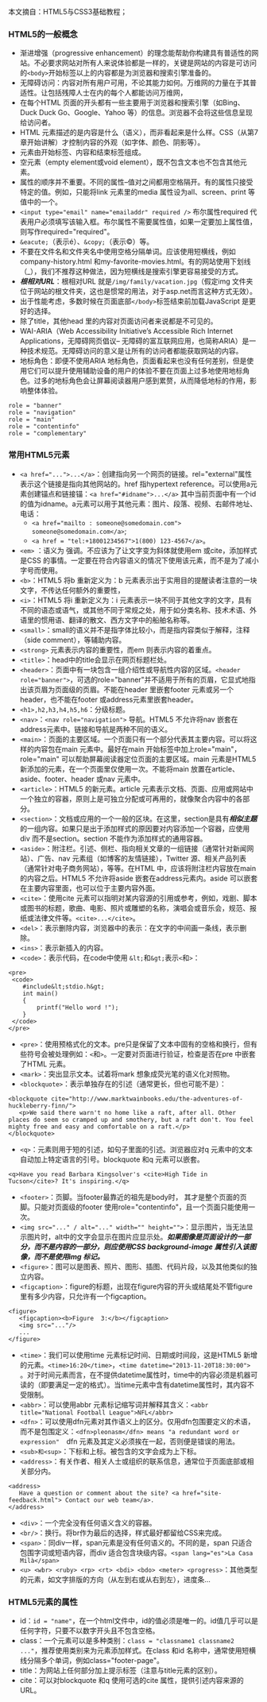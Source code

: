 本文摘自：HTML5与CSS3基础教程；

### HTML5的一般概念
-	渐进增强（progressive  enhancement）的理念能帮助你构建具有普适性的网站。不必要求网站对所有人来说体验都是一样的，关键是网站的内容是可访问的`<body>`开始标签以上的内容都是为浏览器和搜索引擎准备的。
-	无障碍访问：内容对所有用户可用，不论其能力如何。万维网的力量在于其普适性。让包括残障人士在内的每个人都能访问万维网，
-	在每个HTML 页面的开头都有一些主要用于浏览器和搜索引擎（如Bing、Duck Duck Go、Google、Yahoo 等）的信息。浏览器不会将这些信息呈现给访问者。
-	HTML 元素描述的是内容是什么（语义），而非看起来是什么样。CSS（从第7 章开始讲解）才控制内容的外观（如字体、颜色、阴影等）。
-	元素由开始标签、内容和结束标签组成。
-	空元素（empty element或void element），既不包含文本也不包含其他元素。
-	属性的顺序并不重要。不同的属性–值对之间都用空格隔开。有的属性只接受特定的值。例如，只能将link 元素里的media 属性设为all、screen、print 等值中的一个。
-	`<input type="email" name="emailaddr" required />` 布尔属性required 代表用户必须填写该输入框。布尔属性不需要属性值，如果一定要加上属性值，则写作required="required"。
-	`&eacute;`（表示é）、`&copy;`（表示©）等。
-	不要在文件名和文件夹名中使用空格分隔单词。应该使用短横线，例如company-history.html 和my-favorite-movies.html。有的网站使用下划线（_），我们不推荐这种做法，因为短横线是搜索引擎更容易接受的方式。
-	***根相对URL***：根相对URL 就是`/img/family/vacation.jpg`（假定img 文件夹位于网站的根文件夹，这也是惯常的用法，对于asp.net而言这种方式无效）。
-	出于性能考虑，多数时候在页面底部`</body>`标签结束前加载JavaScript 是更好的选择。
-	除了title，其他head 里的内容对页面访问者来说都是不可见的。
-	WAI-ARIA（Web Accessibility  Initiative’s Accessible Rich Internet Applications，无障碍网页倡议– 无障碍的富互联网应用，也简称ARIA）是一种技术规范。无障碍访问的意义是让所有的访问者都能获取网站的内容。
-	地标角色：即便不使用ARIA 地标角色，页面看起来也没有任何差别，但是使用它们可以提升使用辅助设备的用户的体验不要在页面上过多地使用地标角色。过多的地标角色会让屏幕阅读器用户感到累赘，从而降低地标的作用，影响整体体验。
```
role = "banner"
role = "navigation"
role = "main"
role = "contentinfo"
role = "complementary"
```

### 常用HTML5元素
-	`<a href="...">...</a>`：创建指向另一个网页的链接。rel="external"属性表示这个链接是指向其他网站的。href 指hypertext reference。可以使用a元素创建锚点和链接锚：`<a href="#idname">...</a>` 其中当前页面中有一个id的值为idname。a元素可以用于其他元素：图片、段落、视频、右邮件地址、电话：
	-	`<a href="mailto : someone@somedomain.com"> someone@somedomain.com</a>`;     
	-	`<a href = "tel:+18001234567">1(800) 123-4567</a>`。
-	`<em>` ：语义为 强调。不应该为了让文字变为斜体就使用em 或cite，添加样式是CSS 的事情。一定要在符合内容语义的情况下使用该元素，而不是为了减小字号而使用。
-	`<b>`：HTML5 将b 重新定义为：b 元素表示出于实用目的提醒读者注意的一块文字，不传达任何额外的重要性，
-	`<i>`：HTML5 将i 重新定义为：i 元素表示一块不同于其他文字的文字，具有不同的语态或语气，或其他不同于常规之处，用于如分类名称、技术术语、外语里的惯用语、翻译的散文、西方文字中的船舶名称等。
-	`<small>`：small的语义并不是指字体比较小，而是指内容类似于解释，注释（side comment），等辅助内容。
-	`<strong>` 元素表示内容的重要性，而em 则表示内容的着重点。
-	`<title>`：head中的title会显示在网页标题栏处。
-	`<header>`：页面中有一块包含一组介绍性或导航性内容的区域。`<header role="banner">`，可选的role="banner"并不适用于所有的页眉，它显式地指出该页眉为页面级的页眉。不能在header 里嵌套footer 元素或另一个header，也不能在footer 或address元素里嵌套header。
-	`<h1>,h2,h3,h4,h5,h6`：分级标题。
-	`<nav>`：`<nav role="navigation">`   导航。HTML5 不允许将nav 嵌套在address元素中。链接和导航是两种不同的语义。
-	`<main>`：页面的主要区域。一个页面只有一个部分代表其主要内容。可以将这样的内容包在main 元素中。最好在main 开始标签中加上role="main"，role="main" 可以帮助屏幕阅读器定位页面的主要区域。main 元素是HTML5 新添加的元素，在一个页面里仅使用一次。不能将main 放置在article、aside、footer、header 或nav 元素中。
-	`<article>`：HTML5 的新元素。article 元素表示文档、页面、应用或网站中一个独立的容器，原则上是可独立分配或可再用的，就像聚合内容中的各部分。
-	`<section>`：文档或应用的一个一般的区块。在这里，section是具有***相似主题***的一组内容。如果只是出于添加样式的原因要对内容添加一个容器，应使用div 而不是section。section 不能作为添加样式的通用容器。
-	`<aside>`：附注栏。引述、侧栏、指向相关文章的一组链接（通常针对新闻网站）、广告、nav 元素组（如博客的友情链接），Twitter 源、相关产品列表（通常针对电子商务网站），等等。在HTML 中，应该将附注栏内容放在main 的内容之后。HTML5 不允许将aside 嵌套在address元素内。aside 可以嵌套在主要内容里面，也可以位于主要内容外面。
-	`<cite>`：使用cite 元素可以指明对某内容源的引用或参考，例如，戏剧、脚本或图书的标题，歌曲、电影、照片或雕塑的名称，演唱会或音乐会，规范、报纸或法律文件等。`<cite>...</cite>`。
-	`<del>`：表示删除内容，浏览器中的表示：在文字的中间画一条线，表示删除。
-	`<ins>`：表示新插入的内容。
-	`<code>`：表示代码，在code中使用 `&lt;`和`&gt;`表示`<`和`>`：
```
<pre>
 <code>
    #include&lt;stdio.h&gt;
    int main()
	{
    	printf("Hello word !");
    }
 </code>
</pre>
```
-	`<pre>`：使用预格式化的文本。pre只是保留了文本中固有的空格和换行，但有些符号会被处理例如：`<`和`>`。一定要对页面进行验证，检查是否在pre 中嵌套了HTML 元素。
-	`<mark>`：突出显示文本。试着将mark 想象成荧光笔的语义化对照物。
-	`<blockquote>`：表示单独存在的引述（通常更长，但也可能不是）：
```
<blockquote cite="http://www.marktwainbooks.edu/the-adventures-of-huckleberry-finn/">
   <p>We said there warn't no home like a raft, after all. Other places do seem so cramped up and smothery, but a raft don't. You feel mighty free and easy and comfortable on a raft.</p>
</blockquote>
```
-	`<q>`：元素则用于短的引述，如句子里面的引述。浏览器应对q 元素中的文本自动加上特定语言的引号。blockquote 和q 元素可以嵌套。
```
<q>Have you read Barbara Kingsolver's <cite>High Tide in Tucson</cite>? It's inspiring.</q>
```
-	`<footer>`：页脚。当footer最靠近的祖先是body时，	其才是整个页面的页脚。只能对页面级的footer 使用role="contentinfo"，且一个页面只能使用一次。
-	`<img src="..." / alt="..." width="" height="">`：显示图片，当无法显示图片时，alt中的文字会显示在图片应显示处。***如果图像是页面设计的一部分，而不是内容的一部分，则应使用CSS background-image 属性引入该图像，而不是使用img 标记。***
-	`<figure>`：图可以是图表、照片、图形、插图、代码片段，以及其他类似的独立内容。
-	`<figcaption>`：figure的标题，出现在figure内容的开头或结尾处不管figure 里有多少内容，只允许有一个figcaption。
```
<figure>
   <figcaption><b>Figure  3:</b></figcaption>
   <img src="..."/>
   ...
</figure>
```
-	`<time>`：我们可以使用time 元素标记时间、日期或时间段，这是HTML5 新增的元素。`<time>16:20</time>`，`<time datetime="2013-11-20T18:30:00"> `。对于时间元素而言，在不提供datetime属性时，time中的内容必须是机器可读的（即要满足一定的格式）。当time元素中含有datetime属性时，其内容不受限制。
-	`<abbr>`：可以使用abbr 元素标记缩写词并解释其含义：`<abbr title="National Football League">NFL</abbr>`
-	`<dfn>`：可以使用dfn元素对其作语义上的区分。仅用dfn包围要定义的术语，而不是包围定义：`<dfn>pleonasm</dfn> means "a redundant word or expression"  `dfn 元素及其定义必须挨在一起，否则便是错误的用法。 
-	`<sub>和<sup>`：下标和上标。被包含的文字会成为上下标。
-	`<address>`：有关作者、相关人士或组织的联系信息，通常位于页面底部或相关部分内。
```
<address>
   Have a question or comment about the site? <a href="site-feedback.html"> Contact our web team</a>.
</address>
```
-	`<div>`：一个完全没有任何语义含义的容器。
-	`<br/>`：换行。将br作为最后的选择，样式最好都留给CSS来完成。
-	`<span>`：同div一样，span元素是没有任何语义的。不同的是，span 只适合包围字词或短语内容，而div 适合包含块级内容。`<span lang="es">La Casa Milà</span>`
-	`<u> <wbr> <ruby> <rp> <rt> <bdi> <bdo> <meter> <progress>`：其他类型的元素，如文字排版的方向（从左到右或从右到左），进度条...

### HTML5元素的属性
-	id：`id = "name"`，在一个html文件中，id的值必须是唯一的。id值几乎可以是任何字符，只要不以数字开头且不包含空格。
-	class：一个元素可以是多种类别：`class = "classname1 classname2 ..."`，推荐使用类别来为元素添加样式。在class 和id 名称中，通常使用短横线分隔多个单词，例如class="footer-page"。
-	title：为网站上任何部分加上提示标签（注意与title元素的区别）。
-	cite：可以对blockquote 和q 使用可选的cite 属性，提供引述内容来源的URL。


